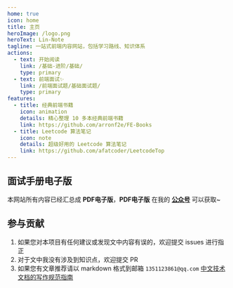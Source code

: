 ```yaml
---
home: true
icon: home
title: 主页
heroImage: /logo.png
heroText: Lin-Note
tagline: 一站式前端内容网站，包括学习路线、知识体系
actions:
  - text: 开始阅读
    link: /基础-进阶/基础/
    type: primary
  - text: 前端面试✨
    link: /前端面试题/基础面试题/
    type: primary
features:
  - title: 经典前端书籍
    icon: animation
    details: 精心整理 10 多本经典前端书籍
    link: https://github.com/arronf2e/FE-Books
  - title: Leetcode 算法笔记
    icon: note
    details: 超级好用的 Leetcode 算法笔记
    link: https://github.com/afatcoder/LeetcodeTop
---
```


## 面试手册电子版

本网站所有内容已经汇总成 **PDF电子版**，**PDF电子版** 在我的 [**公众号**]() 可以获取~


## 参与贡献

1. 如果您对本项目有任何建议或发现文中内容有误的，欢迎提交 issues 进行指正
2. 对于文中我没有涉及到知识点，欢迎提交 PR
3. 如果您有文章推荐请以 markdown 格式到邮箱 `1351123861@qq.com`
[中文技术文档的写作规范指南](https://github.com/ruanyf/document-style-guide)